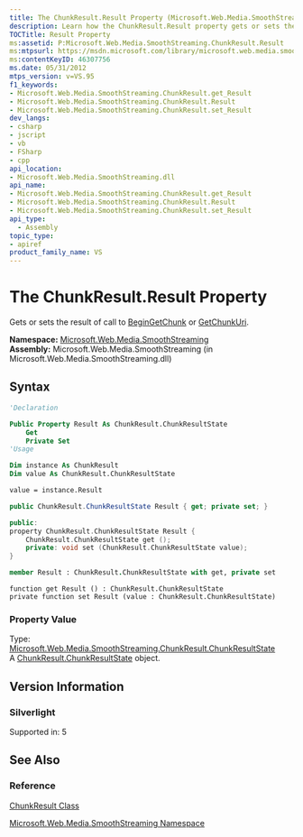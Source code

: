 ```yaml
---
title: The ChunkResult.Result Property (Microsoft.Web.Media.SmoothStreaming)
description: Learn how the ChunkResult.Result property gets or sets the result of call to BeginGetChunk or GetChunkUri.
TOCTitle: Result Property
ms:assetid: P:Microsoft.Web.Media.SmoothStreaming.ChunkResult.Result
ms:mtpsurl: https://msdn.microsoft.com/library/microsoft.web.media.smoothstreaming.chunkresult.result(v=VS.95)
ms:contentKeyID: 46307756
ms.date: 05/31/2012
mtps_version: v=VS.95
f1_keywords:
- Microsoft.Web.Media.SmoothStreaming.ChunkResult.get_Result
- Microsoft.Web.Media.SmoothStreaming.ChunkResult.Result
- Microsoft.Web.Media.SmoothStreaming.ChunkResult.set_Result
dev_langs:
- csharp
- jscript
- vb
- FSharp
- cpp
api_location:
- Microsoft.Web.Media.SmoothStreaming.dll
api_name:
- Microsoft.Web.Media.SmoothStreaming.ChunkResult.get_Result
- Microsoft.Web.Media.SmoothStreaming.ChunkResult.Result
- Microsoft.Web.Media.SmoothStreaming.ChunkResult.set_Result
api_type:
  - Assembly
topic_type:
- apiref
product_family_name: VS
---
```


# The ChunkResult.Result Property

Gets or sets the result of call to [BeginGetChunk](trackinfo-begingetchunk-method-microsoft-web-media-smoothstreaming_1.md) or [GetChunkUri](trackinfo-getchunkuri-method-microsoft-web-media-smoothstreaming_1.md).

**Namespace:**  [Microsoft.Web.Media.SmoothStreaming](microsoft-web-media-smoothstreaming-namespace_1.md)  
**Assembly:**  Microsoft.Web.Media.SmoothStreaming (in Microsoft.Web.Media.SmoothStreaming.dll)

## Syntax

```vb
'Declaration

Public Property Result As ChunkResult.ChunkResultState
    Get
    Private Set
'Usage

Dim instance As ChunkResult
Dim value As ChunkResult.ChunkResultState

value = instance.Result
```

```csharp
public ChunkResult.ChunkResultState Result { get; private set; }
```

```cpp
public:
property ChunkResult.ChunkResultState Result {
    ChunkResult.ChunkResultState get ();
    private: void set (ChunkResult.ChunkResultState value);
}
```

``` fsharp
member Result : ChunkResult.ChunkResultState with get, private set
```

```jscript
function get Result () : ChunkResult.ChunkResultState
private function set Result (value : ChunkResult.ChunkResultState)
```

### Property Value

Type: [Microsoft.Web.Media.SmoothStreaming.ChunkResult.ChunkResultState](chunkresult-chunkresultstate-enumeration-microsoft-web-media-smoothstreaming_1.md)  
A [ChunkResult.ChunkResultState](chunkresult-chunkresultstate-enumeration-microsoft-web-media-smoothstreaming_1.md) object.

## Version Information

### Silverlight

Supported in: 5  

## See Also

### Reference

[ChunkResult Class](chunkresult-class-microsoft-web-media-smoothstreaming_1.md)

[Microsoft.Web.Media.SmoothStreaming Namespace](microsoft-web-media-smoothstreaming-namespace_1.md)

